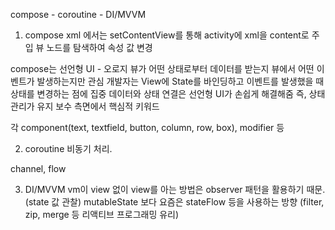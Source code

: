 compose - coroutine - DI/MVVM

1. compose
xml 에서는 setContentView를 통해 activity에 xml을 content로 주입
뷰 노드를 탐색하여 속성 값 변경

compose는 선언형 UI - 오로지 뷰가 어떤 상태로부터 데이터를 받는지 뷰에서 어떤 이벤트가 발생하는지만 관심
개발자는 View에 State를 바인딩하고 이벤트를 발생했을 때 상태를 변경하는 점에 집중
데이터와 상태 연결은 선언형 UI가 손쉽게 해결해줌
즉, 상태 관리가 유지 보수 측면에서 핵심적 키워드

각 component(text, textfield, button, column, row, box), modifier 등

2. coroutine
비동기 처리.

channel, flow



3. DI/MVVM
vm이 view 없이 view를 아는 방법은 observer 패턴을 활용하기 때문.(state 값 관찰)
mutableState 보다 요즘은 stateFlow 등을 사용하는 방향 (filter, zip, merge 등 리액티브 프로그래밍 유리)

